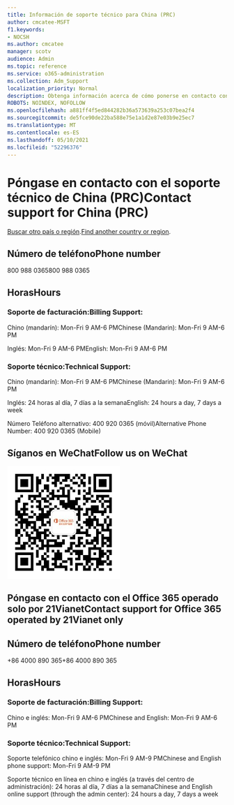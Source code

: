 ```yaml
---
title: Información de soporte técnico para China (PRC)
author: cmcatee-MSFT
f1.keywords:
- NOCSH
ms.author: cmcatee
manager: scotv
audience: Admin
ms.topic: reference
ms.service: o365-administration
ms.collection: Adm_Support
localization_priority: Normal
description: Obtenga información acerca de cómo ponerse en contacto con el soporte técnico de su país o región.
ROBOTS: NOINDEX, NOFOLLOW
ms.openlocfilehash: a881ff4f5ed844282b36a573639a253c07bea2f4
ms.sourcegitcommit: de5fce90de22ba588e75e1a1d2e87e03b9e25ec7
ms.translationtype: MT
ms.contentlocale: es-ES
ms.lasthandoff: 05/10/2021
ms.locfileid: "52296376"
---
```

# <a name="contact-support-for-china-prc"></a><span data-ttu-id="07786-103">Póngase en contacto con el soporte técnico de China (PRC)</span><span class="sxs-lookup"><span data-stu-id="07786-103">Contact support for China (PRC)</span></span>

<span data-ttu-id="07786-104">[Buscar otro país o región](../../business-video/get-help-support.md).</span><span class="sxs-lookup"><span data-stu-id="07786-104">[Find another country or region](../../business-video/get-help-support.md).</span></span>

## <a name="phone-number"></a><span data-ttu-id="07786-105">Número de teléfono</span><span class="sxs-lookup"><span data-stu-id="07786-105">Phone number</span></span>
<span data-ttu-id="07786-106">800 988 0365</span><span class="sxs-lookup"><span data-stu-id="07786-106">800 988 0365</span></span>

## <a name="hours"></a><span data-ttu-id="07786-107">Horas</span><span class="sxs-lookup"><span data-stu-id="07786-107">Hours</span></span>
### <a name="billing-support"></a><span data-ttu-id="07786-108">Soporte de facturación:</span><span class="sxs-lookup"><span data-stu-id="07786-108">Billing Support:</span></span>

<span data-ttu-id="07786-109">Chino (mandarín): Mon-Fri 9 AM-6 PM</span><span class="sxs-lookup"><span data-stu-id="07786-109">Chinese (Mandarin): Mon-Fri 9 AM-6 PM</span></span>

<span data-ttu-id="07786-110">Inglés: Mon-Fri 9 AM-6 PM</span><span class="sxs-lookup"><span data-stu-id="07786-110">English: Mon-Fri 9 AM-6 PM</span></span>

### <a name="technical-support"></a><span data-ttu-id="07786-111">Soporte técnico:</span><span class="sxs-lookup"><span data-stu-id="07786-111">Technical Support:</span></span>

<span data-ttu-id="07786-112">Chino (mandarín): Mon-Fri 9 AM-6 PM</span><span class="sxs-lookup"><span data-stu-id="07786-112">Chinese (Mandarin): Mon-Fri 9 AM-6 PM</span></span>

<span data-ttu-id="07786-113">Inglés: 24 horas al día, 7 días a la semana</span><span class="sxs-lookup"><span data-stu-id="07786-113">English: 24 hours a day, 7 days a week</span></span>

<span data-ttu-id="07786-114">Número Teléfono alternativo: 400 920 0365 (móvil)</span><span class="sxs-lookup"><span data-stu-id="07786-114">Alternative Phone Number: 400 920 0365 (Mobile)</span></span>

## <a name="follow-us-on-wechat"></a><span data-ttu-id="07786-115">Síganos en WeChat</span><span class="sxs-lookup"><span data-stu-id="07786-115">Follow us on WeChat</span></span>
![Código QR de WeChat](../../media/4d8fe09c-1a11-4cd8-be4c-75add8dccddd.jpg)

## <a name="contact-support-for-office-365-operated-by-21vianet-only"></a><span data-ttu-id="07786-117">Póngase en contacto con el Office 365 operado solo por 21Vianet</span><span class="sxs-lookup"><span data-stu-id="07786-117">Contact support for Office 365 operated by 21Vianet only</span></span>
## <a name="phone-number"></a><span data-ttu-id="07786-118">Número de teléfono</span><span class="sxs-lookup"><span data-stu-id="07786-118">Phone number</span></span>
<span data-ttu-id="07786-119">+86 4000 890 365</span><span class="sxs-lookup"><span data-stu-id="07786-119">+86 4000 890 365</span></span>

## <a name="hours"></a><span data-ttu-id="07786-120">Horas</span><span class="sxs-lookup"><span data-stu-id="07786-120">Hours</span></span>
### <a name="billing-support"></a><span data-ttu-id="07786-121">Soporte de facturación:</span><span class="sxs-lookup"><span data-stu-id="07786-121">Billing Support:</span></span>

<span data-ttu-id="07786-122">Chino e inglés: Mon-Fri 9 AM-6 PM</span><span class="sxs-lookup"><span data-stu-id="07786-122">Chinese and English: Mon-Fri 9 AM-6 PM</span></span>

### <a name="technical-support"></a><span data-ttu-id="07786-123">Soporte técnico:</span><span class="sxs-lookup"><span data-stu-id="07786-123">Technical Support:</span></span>

<span data-ttu-id="07786-124">Soporte telefónico chino e inglés: Mon-Fri 9 AM-9 PM</span><span class="sxs-lookup"><span data-stu-id="07786-124">Chinese and English phone support: Mon-Fri 9 AM-9 PM</span></span>

<span data-ttu-id="07786-125">Soporte técnico en línea en chino e inglés (a través del centro de administración): 24 horas al día, 7 días a la semana</span><span class="sxs-lookup"><span data-stu-id="07786-125">Chinese and English online support (through the admin center): 24 hours a day, 7 days a week</span></span>
